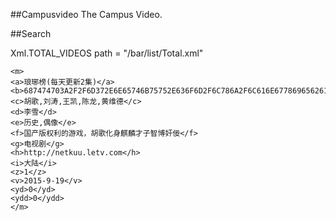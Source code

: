 ##Campusvideo
The Campus Video.

##Search

Xml.TOTAL_VIDEOS
path = "/bar/list/Total.xml"

```
<m>
<a>琅琊榜(每天更新2集)</a>
<b>687474703A2F2F6D372E6E65746B75752E636F6D2F6C786A2F6C616E6778696562616E672F2A2A2E6D7034</b>
<c>胡歌,刘涛,王凯,陈龙,黄维德</c>
<d>李雪</d>
<e>历史,偶像</e>
<f>国产版权利的游戏，胡歌化身麒麟才子智博奸佞</f>
<g>电视剧</g>
<h>http://netkuu.letv.com</h>
<i>大陆</i>
<z>1</z>
<v>2015-9-19</v>
<yd>0</yd>
<ydd>0</ydd>
</m>
```